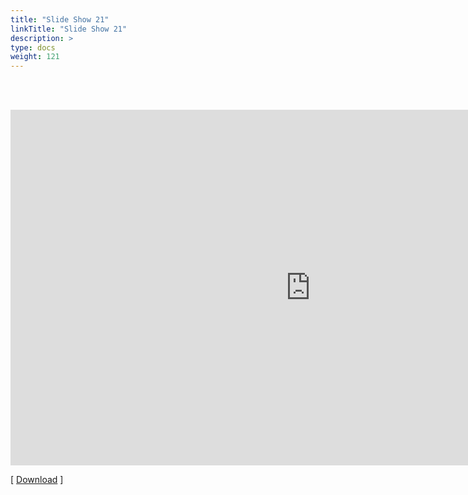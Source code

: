 ```yaml
---
title: "Slide Show 21"
linkTitle: "Slide Show 21"
description: >
type: docs
weight: 121
---
```


<br></br>

<iframe src="https://docs.google.com/presentation/d/e/2PACX-1vQuC-vRQf9NXPUkCXFk5I3ygHnsXMgdddHfAihCUdscJAIZrVGTxyq4xUnLHV2BqeKnkvT9xyYWT0zs/embed?start=false&loop=false&delayms=60000" frameborder="0" width="960" height="569" allowfullscreen="true" mozallowfullscreen="true" webkitallowfullscreen="true"></iframe>

[ [Download](https://docs.google.com/presentation/d/14TDZ9gDyol1tewyNBTuGhKcKiMdxdHS0THb-tipYglQ/edit?usp=sharing) ]




